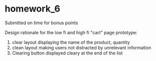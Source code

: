 # homework_6

Submitted on time for bonus points 

Design rationale for the low fi and high fi "cart" page prototype:
1. clear layout displaying the name of the product, quantity
2. clean layout making users not distracted by unrelevant information
3. Clearing button displayed cleary at the end of the list
